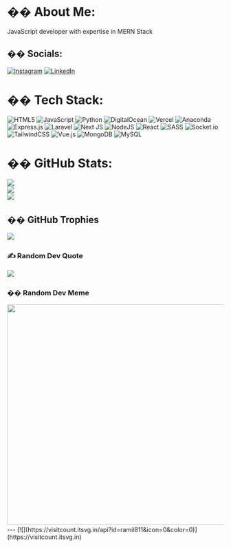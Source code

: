 # �� About Me:
JavaScript developer with expertise in MERN Stack
​
​
## �� Socials:
[![Instagram](https://img.shields.io/badge/Instagram-%23E4405F.svg?logo=Instagram&logoColor=white)](https://instagram.com/ramil811) [![LinkedIn](https://img.shields.io/badge/LinkedIn-%230077B5.svg?logo=linkedin&logoColor=white)](https://linkedin.com/in/ramil811) 
​
# �� Tech Stack:
![HTML5](https://img.shields.io/badge/html5-%23E34F26.svg?style=flat&logo=html5&logoColor=white) ![JavaScript](https://img.shields.io/badge/javascript-%23323330.svg?style=flat&logo=javascript&logoColor=%23F7DF1E) ![Python](https://img.shields.io/badge/python-3670A0?style=flat&logo=python&logoColor=ffdd54) ![DigitalOcean](https://img.shields.io/badge/DigitalOcean-%230167ff.svg?style=flat&logo=digitalOcean&logoColor=white) ![Vercel](https://img.shields.io/badge/vercel-%23000000.svg?style=flat&logo=vercel&logoColor=white) ![Anaconda](https://img.shields.io/badge/Anaconda-%2344A833.svg?style=flat&logo=anaconda&logoColor=white) ![Express.js](https://img.shields.io/badge/express.js-%23404d59.svg?style=flat&logo=express&logoColor=%2361DAFB) ![Laravel](https://img.shields.io/badge/laravel-%23FF2D20.svg?style=flat&logo=laravel&logoColor=white) ![Next JS](https://img.shields.io/badge/Next-black?style=flat&logo=next.js&logoColor=white) ![NodeJS](https://img.shields.io/badge/node.js-6DA55F?style=flat&logo=node.js&logoColor=white) ![React](https://img.shields.io/badge/react-%2320232a.svg?style=flat&logo=react&logoColor=%2361DAFB) ![SASS](https://img.shields.io/badge/SASS-hotpink.svg?style=flat&logo=SASS&logoColor=white) ![Socket.io](https://img.shields.io/badge/Socket.io-black?style=flat&logo=socket.io&badgeColor=010101) ![TailwindCSS](https://img.shields.io/badge/tailwindcss-%2338B2AC.svg?style=flat&logo=tailwind-css&logoColor=white) ![Vue.js](https://img.shields.io/badge/vuejs-%2335495e.svg?style=flat&logo=vuedotjs&logoColor=%234FC08D) ![MongoDB](https://img.shields.io/badge/MongoDB-%234ea94b.svg?style=flat&logo=mongodb&logoColor=white) ![MySQL](https://img.shields.io/badge/mysql-%2300f.svg?style=flat&logo=mysql&logoColor=white)
# �� GitHub Stats:
![](https://github-readme-stats.vercel.app/api?username=ramil811&theme=react&hide_border=false&include_all_commits=true&count_private=true)<br/>
![](https://github-readme-streak-stats.herokuapp.com/?user=ramil811&theme=react&hide_border=false)<br/>
![](https://github-readme-stats.vercel.app/api/top-langs/?username=ramil811&theme=react&hide_border=false&include_all_commits=true&count_private=true&layout=compact)
​
## �� GitHub Trophies
![](https://github-profile-trophy.vercel.app/?username=ramil811&theme=discord&no-frame=true&no-bg=false&margin-w=4)
​
### ✍️ Random Dev Quote
![](https://quotes-github-readme.vercel.app/api?type=horizontal&theme=radical)
​
### �� Random Dev Meme
<img src="https://random-memer.herokuapp.com/" width="512px"/>
​
---
[![](https://visitcount.itsvg.in/api?id=ramil811&icon=0&color=0)](https://visitcount.itsvg.in)
​
<!-- Proudly created with GPRM ( https://gprm.itsvg.in ) -->
